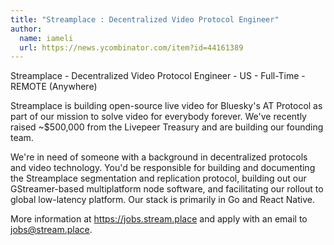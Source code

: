 ```yaml
---
title: "Streamplace : Decentralized Video Protocol Engineer"
author:
  name: iameli
  url: https://news.ycombinator.com/item?id=44161389
---
```


<JobNavigation />

Streamplace - Decentralized Video Protocol Engineer - US - Full-Time - REMOTE (Anywhere)

Streamplace is building open-source live video for Bluesky&#x27;s AT Protocol as part of our mission to solve video for everybody forever. We&#x27;ve recently raised ~$500,000 from the Livepeer Treasury and are building our founding team.

We&#x27;re in need of someone with a background in decentralized protocols and video technology. You&#x27;d be responsible for building and documenting the Streamplace segmentation and replication protocol, building out our GStreamer-based multiplatform node software, and facilitating our rollout to global low-latency platform. Our stack is primarily in Go and React Native.

More information at <a href="https:&#x2F;&#x2F;jobs.stream.place" rel="nofollow">https:&#x2F;&#x2F;jobs.stream.place</a> and apply with an email to jobs@stream.place.
<JobApplication />
